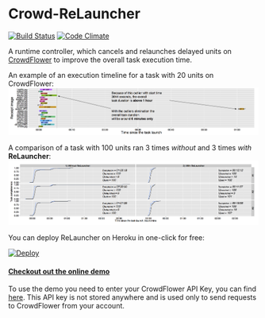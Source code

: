 # Crowd-ReLauncher
[![Build Status](https://travis-ci.org/pavelk2/crowd-relauncher.svg)](https://travis-ci.org/pavelk2/crowd-relauncher)
[![Code Climate](https://codeclimate.com/github/pavelk2/crowd-relauncher/badges/gpa.svg)](https://codeclimate.com/github/pavelk2/crowd-relauncher)

A runtime controller, which cancels and relaunches delayed units on [CrowdFlower](http://www.crowdflower.com) to improve the overall task execution time.

An example of an execution timeline for a task with 20 units on CrowdFlower:
![](Web/img/abstract.png)

A comparison of a task with 100 units ran 3 times *without* and 3 times *with* **ReLauncher**:
![](Web/img/comparison.png)

You can deploy ReLauncher on Heroku in one-click for free:

[![Deploy](https://www.herokucdn.com/deploy/button.png)](https://heroku.com/deploy)

#### [Checkout out the online demo](https://crowd-relauncher.herokuapp.com)
To use the demo you need to enter your CrowdFlower API Key, you can find [here](https://make.crowdflower.com/account/user). This API key is not stored anywhere and is used only to send requests to CrowdFlower from your account.


